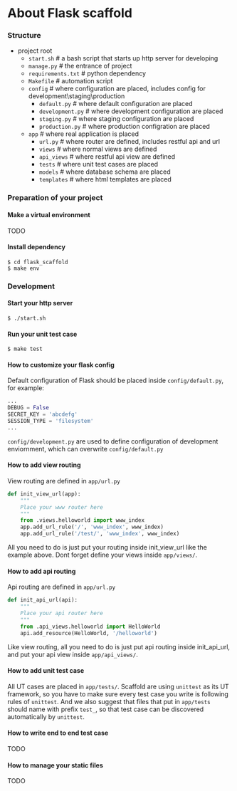 # About Flask scaffold
### Structure
 - project root
   - ```start.sh``` # a bash script that starts up http server for developing
   - ```manage.py``` # the entrance of project
   - ```requirements.txt``` # python dependency
   - ```Makefile``` # automation script
   - ```config``` # where configuration are placed, includes config for development\staging\production
     - ```default.py``` # where default configuration are placed
     - ```development.py``` # where development configuration are placed
     - ```staging.py``` # where staging configuration are placed
     - ```production.py``` # where production configration are placed
   - ```app``` # where real application is placed
     - ```url.py``` # where router are defined, includes restful api and url
     - ```views``` # where normal views are defined
     - ```api_views``` # where restful api view are defined
     - ```tests``` # where unit test cases are placed
     - ```models``` # where database schema are placed
     - ```templates``` # where html templates are placed
### Preparation of your project
#### Make a virtual environment
TODO
#### Install dependency
```
$ cd flask_scaffold
$ make env
```
### Development
#### Start your http server
```
$ ./start.sh
```
#### Run your unit test case
```
$ make test
```
#### How to customize your flask config
Default configuration of Flask should be placed inside ```config/default.py```, for example: 
```py
...
DEBUG = False
SECRET_KEY = 'abcdefg'
SESSION_TYPE = 'filesystem'
...
```
```config/development.py``` are used to define configuration of development enviornment, which can overwrite ```config/default.py```
#### How to add view routing
View routing are defined in ```app/url.py```
```py
def init_view_url(app):
    """
    Place your www router here
    """
    from .views.helloworld import www_index
    app.add_url_rule('/', 'www_index', www_index)
    app.add_url_rule('/test/', 'www_index', www_index)
```
All you need to do is just put your routing inside init_view_url like the example above. Dont forget define your views inside ```app/views/```.
#### How to add api routing
Api routing are defined in ```app/url.py```
```py
def init_api_url(api):
    """
    Place your api router here
    """
    from .api_views.helloworld import HelloWorld
    api.add_resource(HelloWorld, '/helloworld')
```
Like view routing, all you need to do is just put api routing inside init_api_url, and put your api view inside ```app/api_views/```.
#### How to add unit test case
All UT cases are placed in ```app/tests/```. Scaffold are using ```unittest``` as its UT framework, so you have to make sure every test case you write is following rules of ```unittest```. And we also suggest that files that put in ```app/tests``` should name with prefix ```test_```, so that test case can be discovered automatically by ```unittest```.
#### How to write end to end test case
TODO
#### How to manage your static files
TODO
